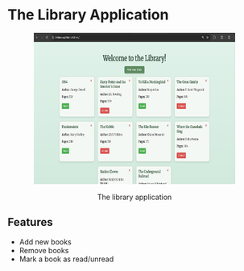 # The Library Application
<p align="center">
  <img src="library_app.png" width="400" height="300" />
</p>
<p align="center">The library application</p>

## Features
- Add new books
- Remove books
- Mark a book as read/unread